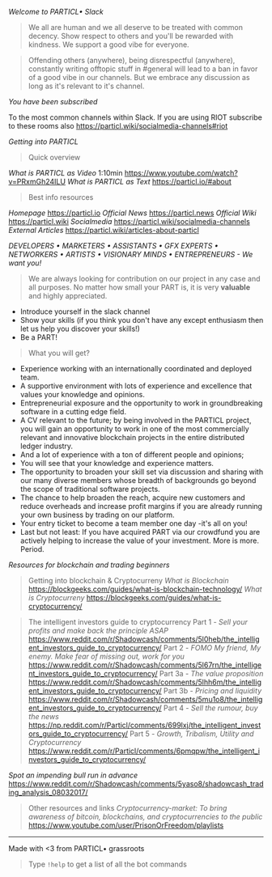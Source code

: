 

*Welcome to PARTICL• Slack*

> We all are human and we all deserve to be treated with common decency. Show respect to others and you'll be rewarded with kindness. We support a good vibe for everyone.

> Offending others (anywhere), being disrespectful (anywhere), constantly writing offtopic stuff in #general will lead to a ban in favor of a good vibe in our channels. But we embrace any discussion as long as it's relevant to it's channel.

*You have been subscribed*

To the most common channels within Slack. If you are using RIOT subscribe to these rooms also https://particl.wiki/socialmedia-channels#riot 

*Getting into PARTICL*

> Quick overview

*What is PARTICL as Video* 1:10min https://www.youtube.com/watch?v=PRxmGh24ILU
*What is PARTICL as Text* https://particl.io/#about

> Best info resources

*Homepage* https://particl.io
*Official News* https://particl.news
*Official Wiki* https://particl.wiki
*Socialmedia* https://particl.wiki/socialmedia-channels
*External Articles* https://particl.wiki/articles-about-particl


*DEVELOPERS • MARKETERS • ASSISTANTS • GFX EXPERTS • NETWORKERS • ARTISTS • VISIONARY MINDS • ENTREPRENEURS - We want you!*

> We are always looking for contribution on our project in any case and all purposes. No matter how small your PART is, it is very **valuable** and highly appreciated.

* Introduce yourself in the slack channel
* Show your skills (if you think you don't have any except enthusiasm then let us help you discover your skills!)
* Be a PART!

> What you will get?

* Experience working with an internationally coordinated and deployed team.
* A supportive environment with lots of experience and excellence that values your knowledge and opinions.
* Entrepreneurial exposure and the opportunity to work in groundbreaking software in a cutting edge field.
* A CV relevant to the future; by being involved in the PARTICL project, you will gain an opportunity to work in one of the most commercially relevant and innovative blockchain projects in the entire distributed ledger industry.
* And a lot of experience with a ton of different people and opinions;
* You will see that your knowledge and experience matters.
* The opportunity to broaden your skill set via discussion and sharing with our many diverse members whose breadth of backgrounds go beyond the scope of traditional software projects.
* The chance to help broaden the reach, acquire new customers and reduce overheads and increase profit margins if you are already running your own business by trading on our platform.
* Your entry ticket to become a team member one day -it's all on you!
* Last but not least: If you have acquired PART via our crowdfund you are actively helping to increase the value of your investment. More is more. Period.


*Resources for blockchain and trading beginners*

> Getting into blockchain & Cryptocurreny
*What is Blockchain* https://blockgeeks.com/guides/what-is-blockchain-technology/
*What is Cryptocurreny* https://blockgeeks.com/guides/what-is-cryptocurrency/
  
> The intelligent investors guide to cryptocurrency
Part 1 - *Sell your profits and make back the principle ASAP* https://www.reddit.com/r/Shadowcash/comments/5l0heb/the_intelligent_investors_guide_to_cryptocurrency/
Part 2 - *FOMO My friend, My enemy. Make fear of missing out, work for you* https://www.reddit.com/r/Shadowcash/comments/5l67rn/the_intelligent_investors_guide_to_cryptocurrency/
Part 3a - *The value proposition* https://www.reddit.com/r/Shadowcash/comments/5lhh6m/the_intelligent_investors_guide_to_cryptocurrency/
Part 3b - *Pricing and liquidity* https://www.reddit.com/r/Shadowcash/comments/5mu1o8/the_intelligent_investors_guide_to_cryptocurrency/
Part 4 - *Sell the rumour, buy the news* https://np.reddit.com/r/Particl/comments/699lxj/the_intelligent_investors_guide_to_cryptocurrency/
Part 5 - *Growth, Tribalism, Utility and Cryptocurrency* https://www.reddit.com/r/Particl/comments/6pmqpw/the_intelligent_investors_guide_to_cryptocurrency/

*Spot an impending bull run in advance* https://www.reddit.com/r/Shadowcash/comments/5yaso8/shadowcash_trading_analysis_08032017/

> Other resources and links
*Cryptocurrency-market: To bring awareness of bitcoin, blockchains, and cryptocurrencies to the public* https://www.youtube.com/user/PrisonOrFreedom/playlists


---
Made with <3 from PARTICL• grassroots


> Type `!help` to get a list of all the bot commands
